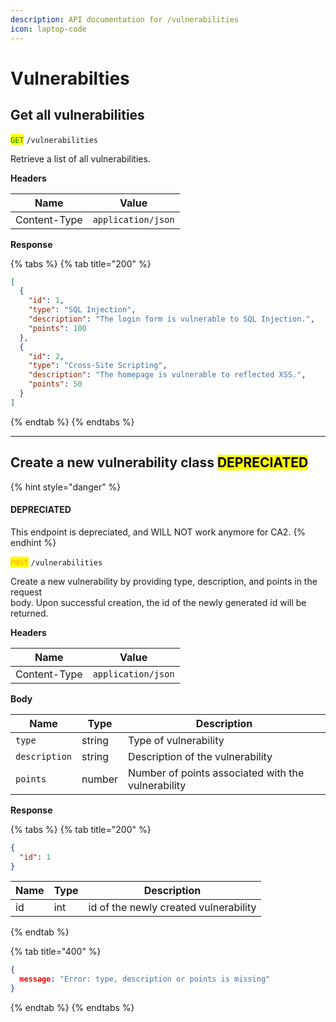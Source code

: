 ```yaml
---
description: API documentation for /vulnerabilities
icon: laptop-code
---
```


# Vulnerabilties

## Get all vulnerabilities

<mark style="color:green;">`GET`</mark> `/vulnerabilities`

Retrieve a list of all vulnerabilities.

**Headers**

| Name         | Value              |
| ------------ | ------------------ |
| Content-Type | `application/json` |

**Response**

{% tabs %}
{% tab title="200" %}
```json
[
  {
    "id": 1,
    "type": "SQL Injection",
    "description": "The login form is vulnerable to SQL Injection.",
    "points": 100
  },
  {
    "id": 2,
    "type": "Cross-Site Scripting",
    "description": "The homepage is vulnerable to reflected XSS.",
    "points": 50
  }
]
```
{% endtab %}
{% endtabs %}

***

## Create a new vulnerability class <mark style="color:$danger;background-color:$danger;">DEPRECIATED</mark>&#x20;

{% hint style="danger" %}
#### DEPRECIATED

This endpoint is depreciated, and WILL NOT work anymore for CA2.&#x20;
{% endhint %}

<mark style="color:orange;">`POST`</mark> `/vulnerabilities`

Create a new vulnerability by providing type, description, and points in the request\
body. Upon successful creation, the id of the newly generated id will be returned.

**Headers**

| Name         | Value              |
| ------------ | ------------------ |
| Content-Type | `application/json` |

**Body**

| Name          | Type   | Description                                        |
| ------------- | ------ | -------------------------------------------------- |
| `type`        | string | Type of vulnerability                              |
| `description` | string | Description of the vulnerability                   |
| `points`      | number | Number of points associated with the vulnerability |

**Response**

{% tabs %}
{% tab title="200" %}
```json
{
  "id": 1
}
```

| Name | Type | Description                           |
| ---- | ---- | ------------------------------------- |
| id   | int  | id of the newly created vulnerability |
{% endtab %}

{% tab title="400" %}
```json
{ 
  message: "Error: type, description or points is missing" 
}
```
{% endtab %}
{% endtabs %}

###


